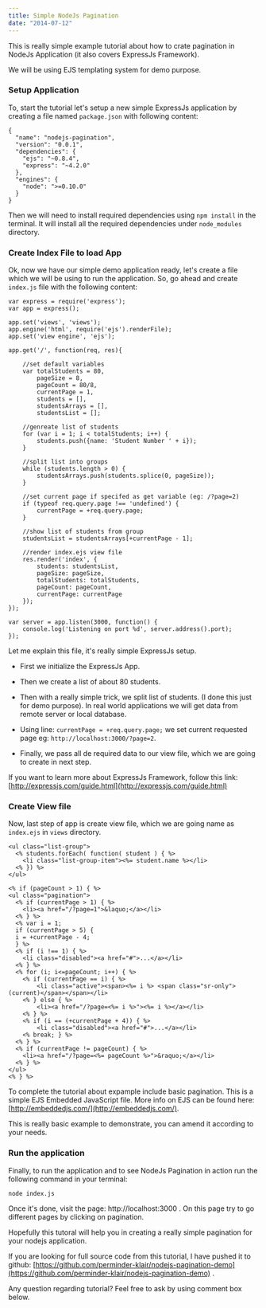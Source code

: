 ```yaml
---
title: Simple NodeJs Pagination
date: "2014-07-12"
---
```


This is really simple example tutorial about how to crate pagination in NodeJs Application (it also covers ExpressJs Framework).

<!-- end -->

We will be using EJS templating system for demo purpose.

### Setup Application
To, start the tutorial let's setup a new simple ExpressJs application by creating a file named `package.json` with following content:

```language-json
{
  "name": "nodejs-pagination",
  "version": "0.0.1",
  "dependencies": {
    "ejs": "~0.8.4",
    "express": "~4.2.0"
  },
  "engines": {
    "node": ">=0.10.0"
  }
}
```

Then we will need to install required dependencies using `npm install` in the terminal. It will install all the required dependencies under `node_modules` directory.

### Create Index File to load App
Ok, now we have our simple demo application ready, let's create a file which we will be using to run the application. So, go ahead and create `index.js` file with the following content:
```language-javascript
var express = require('express');
var app = express();

app.set('views', 'views');
app.engine('html', require('ejs').renderFile);
app.set('view engine', 'ejs');

app.get('/', function(req, res){

	//set default variables
	var totalStudents = 80,
		pageSize = 8,
		pageCount = 80/8,
		currentPage = 1,
		students = [],
		studentsArrays = [],
		studentsList = [];

	//genreate list of students
	for (var i = 1; i < totalStudents; i++) {
		students.push({name: 'Student Number ' + i});
	}

	//split list into groups
	while (students.length > 0) {
	    studentsArrays.push(students.splice(0, pageSize));
	}

	//set current page if specifed as get variable (eg: /?page=2)
	if (typeof req.query.page !== 'undefined') {
		currentPage = +req.query.page;
	}

	//show list of students from group
	studentsList = studentsArrays[+currentPage - 1];

	//render index.ejs view file
	res.render('index', {
		students: studentsList,
		pageSize: pageSize,
		totalStudents: totalStudents,
		pageCount: pageCount,
		currentPage: currentPage
	});
});

var server = app.listen(3000, function() {
    console.log('Listening on port %d', server.address().port);
});
```

Let me explain this file, it's really simple ExpressJs setup.

- First we initialize the ExpressJs App.

- Then we create a list of about 80 students.

- Then with a really simple trick, we split list of students. (I done this just for demo purpose). In real world applications we will get data from remote server or local database.

- Using line: `currentPage = +req.query.page;` we set current requested page eg: `http://localhost:3000/?page=2`.

- Finally, we pass all de required data to our view file, which we are going to create in next step.

If you want to learn more about ExpressJs Framework, follow this link: [http://expressjs.com/guide.html](http://expressjs.com/guide.html)

### Create View file
Now, last step of app is create view file, which we are going name as `index.ejs` in `views` directory.
```language-html
<ul class="list-group">
  <% students.forEach( function( student ) { %>
  	<li class="list-group-item"><%= student.name %></li>
  <% }) %>
</ul>

<% if (pageCount > 1) { %>
<ul class="pagination">
  <% if (currentPage > 1) { %>
  	<li><a href="/?page=1">&laquo;</a></li>
  <% } %>
  <% var i = 1;
  if (currentPage > 5) {
  i = +currentPage - 4;
  } %>
  <% if (i !== 1) { %>
  	<li class="disabled"><a href="#">...</a></li>
  <% } %>
  <% for (i; i<=pageCount; i++) { %>
    <% if (currentPage == i) { %>
    	<li class="active"><span><%= i %> <span class="sr-only">(current)</span></span></li>
    <% } else { %>
    	<li><a href="/?page=<%= i %>"><%= i %></a></li>
    <% } %>
    <% if (i == (+currentPage + 4)) { %>
    	<li class="disabled"><a href="#">...</a></li>
    <% break; } %>
  <% } %>
  <% if (currentPage != pageCount) { %>
  	<li><a href="/?page=<%= pageCount %>">&raquo;</a></li>
  <% } %>
</ul>
<% } %>
```
To complete the tutorial about expample include basic pagination. This is a simple EJS Embedded JavaScript file. More info on EJS can be found here: [http://embeddedjs.com/](http://embeddedjs.com/).

This is really basic example to demonstrate, you can amend it according to your needs.

### Run the application

Finally, to run the application and to see NodeJs Pagination in action run the following command in your terminal:

`node index.js`

Once it's done, visit the page: http://localhost:3000 . On this page try to go different pages by clicking on pagination.

Hopefully this tutoral will help you in creating a really simple pagination for your nodejs application.

If you are looking for full source code from this tutorial, I have pushed it to github: [https://github.com/perminder-klair/nodejs-pagination-demo](https://github.com/perminder-klair/nodejs-pagination-demo) .


Any question regarding tutorial? Feel free to ask by using comment box below.
